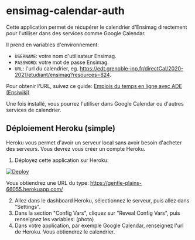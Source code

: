 # ensimag-calendar-auth
Cette application permet de récupérer le calendrier d'Ensimag directement pour l'utiliser dans des services comme Google Calendar.

Il prend en variables d'environnement:
- `USERNAME`: votre nom d'utilisateur Ensimag.
- `PASSWORD`: votre mot de passe Ensimag.
- `URL`: l'url du calendrier, eg. https://edt.grenoble-inp.fr/directCal/2020-2021/etudiant/ensimag?resources=824. 

Pour obtenir l'URL, suivez ce guide: [Emplois du temps en ligne avec ADE (Ensiwiki)](https://ensiwiki.ensimag.fr/index.php?title=Emplois_du_temps_en_ligne_avec_ADE#Importation_par_URL_avec_un_client_lourd_de_calendrier_.28e.g._Thunderbird.29)

Une fois installé, vous pourrez l'utiliser dans Google Calendar ou d'autres services de calendrier.

## Déploiement Heroku (simple)

Heroku vous permet d'avoir un serveur local sans avoir besoin d'acheter des serveurs. Vous devrez vous créer un compte Heroku.

1. Déployez cette application sur Heroku:

[![Deploy](https://www.herokucdn.com/deploy/button.svg)](https://heroku.com/deploy)

Vous obtiendrez une URL du type: https://gentle-plains-66055.herokuapp.com/

2. Allez dans le dashboard Heroku, sélectionnez le serveur, puis allez dans "Settings".
3. Dans la section "Config Vars", cliquez sur "Reveal Config Vars", puis renseignez les variables:
(photo)
4. Dans votre application, par exemple Google Calendar, renseignez l'url de Heroku. Vous obtiendrez le calendrier.
